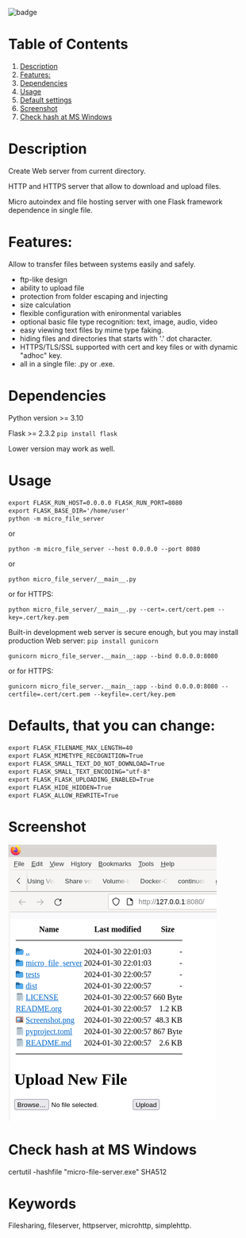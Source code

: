 ![badge](https://github.com/Anoncheg1/micro_file_server/actions/workflows/python-publish.yml/badge.svg?event=release)

# Table of Contents

1.  [Description](#orgd1e733e)
2.  [Features:](#org58f5941)
3.  [Dependencies](#orgb5d14b0)
4.  [Usage](#org0fa2131)
5.  [Default settings](#orgb47cec6)
6.  [Screenshot](#orgb47cec7)
7.  [Check hash at MS Windows](#orgb47cec5)


# Description

Create Web server from current directory.

HTTP and HTTPS server that allow to download and upload files.

Micro autoindex and file hosting server with one Flask framework dependence in single file.

<a id="org58f5941"></a>

# Features:

Allow to transfer files between systems easily and safely.

-   ftp-like design
-   ability to upload file
-   protection from folder escaping and injecting
-   size calculation
-   flexible configuration with enironmental variables
-   optional basic file type recognition: text, image, audio, video
-   easy viewing text files by mime type faking.
-   hiding files and directories that starts with '.' dot character.
-   HTTPS/TLS/SSL supported with cert and key files or with dynamic "adhoc" key.
-   all in a single file: .py or .exe.


<a id="org58f5941"></a>

# Dependencies

Python version >= 3.10

Flask >= 2.3.2 ``` pip install flask ```

Lower version may work as well.

<a id="org0fa2131"></a>

# Usage

    export FLASK_RUN_HOST=0.0.0.0 FLASK_RUN_PORT=8080
    export FLASK_BASE_DIR='/home/user'
    python -m micro_file_server

or

    python -m micro_file_server --host 0.0.0.0 --port 8080
or

    python micro_file_server/__main__.py

or for HTTPS:

    python micro_file_server/__main__.py --cert=.cert/cert.pem --key=.cert/key.pem


Built-in development web server is secure enough, but you may install production Web server: ``` pip install gunicorn ```

    gunicorn micro_file_server.__main__:app --bind 0.0.0.0:8080

or for HTTPS:

    gunicorn micro_file_server.__main__:app --bind 0.0.0.0:8080 --certfile=.cert/cert.pem --keyfile=.cert/key.pem

<a id="orgb47cec6"></a>

# Defaults, that you can change:

    export FLASK_FILENAME_MAX_LENGTH=40
    export FLASK_MIMETYPE_RECOGNITION=True
    export FLASK_SMALL_TEXT_DO_NOT_DOWNLOAD=True
    export FLASK_SMALL_TEXT_ENCODING="utf-8"
    export FLASK_FLASK_UPLOADING_ENABLED=True
    export FLASK_HIDE_HIDDEN=True
    export FLASK_ALLOW_REWRITE=True

<a id="orgb47cec7"></a>

# Screenshot

![](https://github.com/Anoncheg1/micro_file_server/raw/main/Screenshot.png)

<a id="orgb47cec5"></a>

# Check hash at MS Windows

certutil -hashfile "micro-file-server.exe" SHA512

# Keywords
Filesharing, fileserver, httpserver, microhttp, simplehttp.
